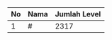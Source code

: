 | No | Nama            | Jumlah Level |
|----|-----------------|--------------|
| 1  | #    |    2317        |
